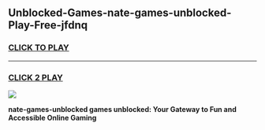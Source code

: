 
## Unblocked-Games-nate-games-unblocked-Play-Free-jfdnq
<h3>
<a href="https://premium76.site?title=nate-games-unblocked&ref=23A">CLICK TO PLAY</a></h3>
<hr>

<h3>
<a href="https://premium76.site?title=nate-games-unblocked&ref=23A">CLICK 2 PLAY</a>
  
</h3>

<a href="https://premium76.site?title=nate-games-unblocked&ref=23A"><img src="https://clearcache.store/games.png"></a>


**nate-games-unblocked games unblocked: Your Gateway to Fun and Accessible Online Gaming**
